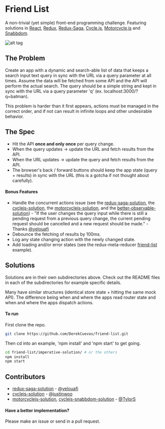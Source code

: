 # Friend List
A non-trivial (yet simple) front-end programming challenge. Featuring solutions in [React](https://facebook.github.io/react/), [Redux](http://redux.js.org), [Redux-Saga](https://github.com/yelouafi/redux-saga), [Cycle.js](http://cycle.js.org), [Motorcycle.js](https://github.com/motorcyclejs/core) and [Snabbdom](https://github.com/paldepind/snabbdom).

![alt tag](friendlist.gif)

## The Problem
Create an app with a dynamic and search-able list of data that keeps a search input text query in sync with the URL via a query parameter at all times. Assume the data will be fetched from some API and the API will perform the actual search. The query should be a simple string and kept in sync with the URL via a query parameter 'q' (ex. localhost:3000/?q=batman).

This problem is harder than it first appears, actions must be managed in the correct order, and if not can result in infinite loops and other undesirable behavior.

## The Spec
- Hit the API **once and only once** per query change.
- When the query updates -> update the URL and fetch results from the API.
- When the URL updates -> update the query and fetch results from the API.
- The browser's back / forward buttons should keep the app state (query + results) in sync with the URL (this is a gotcha if not thought about carefully).

#### Bonus Features
- Handle the concurrent actions issue (see the [redux-saga-solution](redux-saga-solution/), the [cyclejs-solution](cyclejs-solution/), the [motorcyclejs-solution](motorcyclejs-solution/), and the [better-observable-solution](better-observable-solution/)) - "If the user changes the query input while there is still a pending request from a previous query change, the current pending request should be cancelled and a new request should be made." - Thanks [@yelouafi](https://github.com/yelouafi)
- Debounce the fetching of results by 100ms.
- Log any state changing action with the newly changed state.
- Add loading and/or error states (see the redux-meta-reducer [friend-list](https://github.com/DerekCuevas/redux-meta-reducer/tree/master/examples/friend-list) example).

## Solutions
Solutions are in their own subdirectories above. Check out the README files in each of the subdirectories for example specific details.

Many have similar structures (identical store state + hitting the same mock API). The difference being when and where the apps read router state and when and where the apps dispatch actions.

#### To run
First clone the repo.

```sh
git clone https://github.com/DerekCuevas/friend-list.git
```

Then cd into an example, 'npm install' and 'npm start' to get going.

```sh
cd friend-list/imperative-solution/ # or the others
npm install
npm start
```

## Contributors
- [redux-saga-solution](redux-saga-solution/) - [@yelouafi](https://github.com/yelouafi)
- [cyclejs-solution](cyclejs-solution/) - [@justinwoo](https://github.com/justinwoo)
- [motorcyclejs-solution](motorcyclejs-solution/), [cyclejs-snabbdom-solution](cyclejs-snabbdom-solution/) - [@TylorS](https://github.com/TylorS)

#### Have a better implementation?
Please make an issue or send in a pull request.
